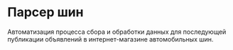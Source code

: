 # Парсер шин
Автоматизация процесса сбора и обработки данных для последующей публикации объявлений в интернет-магазине автомобильных шин.
